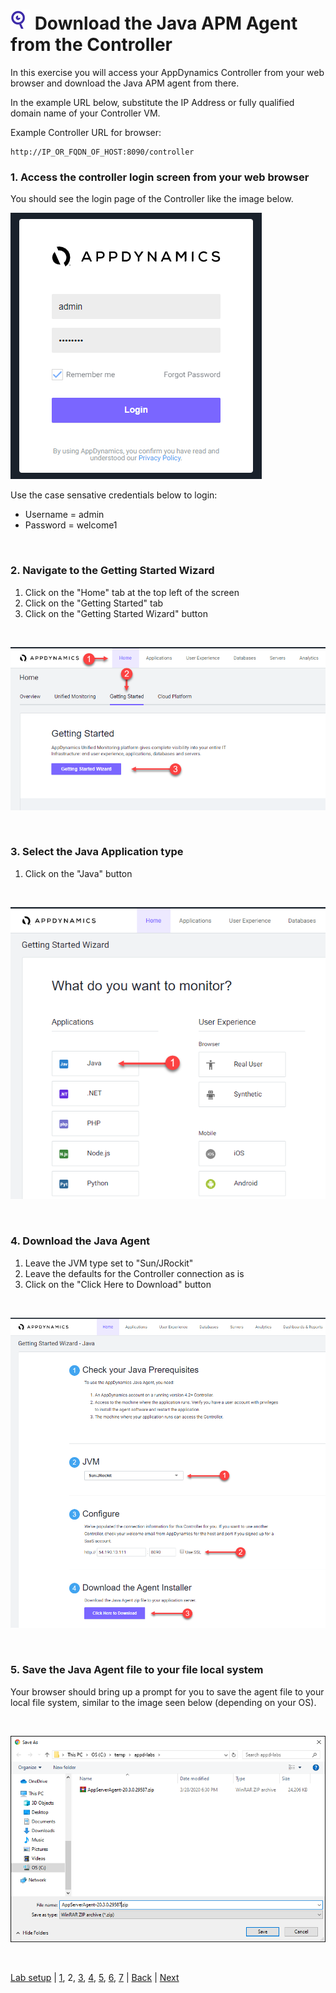 ![Lab Icon](./assets/images/lab-icon.png) Download the Java APM Agent from the Controller
=========================================================================

In this exercise you will access your AppDynamics Controller from your web browser and download the Java APM agent from there.  

In the example URL below, substitute the IP Address or fully qualified domain name of your Controller VM. 

Example Controller URL for browser:

```
http://IP_OR_FQDN_OF_HOST:8090/controller
```

### **1.** Access the controller login screen from your web browser
You should see the login page of the Controller like the image below.

![Controller Login Screen](./assets/images/02-controller-login.png)

Use the case sensative credentials below to login:

- Username = admin 
- Password = welcome1

<br>

### **2.** Navigate to the Getting Started Wizard

1. Click on the "Home" tab at the top left of the screen
2. Click on the "Getting Started" tab
3. Click on the "Getting Started Wizard" button

<br>

![Download Wizard 1](./assets/images/02-download-wizard-01.png)

<br>

### **3.** Select the Java Application type

1. Click on the "Java" button

<br>

![Download Wizard 2](./assets/images/02-download-wizard-02.png)

<br>

### **4.** Download the Java Agent

1. Leave the JVM type set to "Sun/JRockit"
2. Leave the defaults for the Controller connection as is
3. Click on the "Click Here to Download" button

<br>

![Download Wizard 3](./assets/images/02-download-wizard-03.png)

<br>

### **5.** Save the Java Agent file to your file local system

Your browser should bring up a prompt for you to save the agent file to your local file system, similar to the image seen below (depending on your OS).

<br>

![Download Wizard 4](./assets/images/02-download-wizard-04.png)

<br>

[Lab setup](lab-exercise-00.md) | [1](lab-exercise-01.md), 2, [3](lab-exercise-03.md), [4](lab-exercise-04.md), [5](lab-exercise-05.md), [6](lab-exercise-06.md), [7](lab-exercise-07.md) | [Back](lab-exercise-01.md) | [Next](lab-exercise-03.md)
